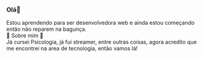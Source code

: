 ### Olá👋

<!--
**melissa-nemi/melissa-nemi** is a ✨ _special_ ✨ repository because its `README.md` (this file) appears on your GitHub profile.

Here are some ideas to get you started:

- 🔭 I’m currently working on ...
- 🌱 I’m currently learning ...
- 👯 I’m looking to collaborate on ...
- 🤔 I’m looking for help with ...
- 💬 Ask me about ...
- 📫 How to reach me: ...
- 😄 Pronouns: ...
- ⚡ Fun fact: ...
-->
Estou aprendendo para ser desenvolvedora web e ainda estou começando então não reparem na bagunça. <br>
 💬 Sobre mim 💬<br>
Já cursei Psicologia, já fui streamer, entre outras coisas, agora acredito que me encontrei na area de tecnologia, então vamos lá!

   
